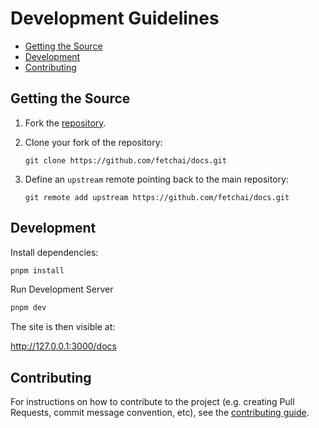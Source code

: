# Development Guidelines

- [Getting the Source](#get)
- [Development](#dev)
- [Contributing](#contributing)

## <a name="get"></a> Getting the Source

<!-- markdown-link-check-disable -->

1. Fork the [repository](https://github.com/fetchai/docs.git).
2. Clone your fork of the repository:
    <!-- markdown-link-check-enable -->

   ```shell
   git clone https://github.com/fetchai/docs.git
   ```

3. Define an `upstream` remote pointing back to the main repository:

   ```shell
   git remote add upstream https://github.com/fetchai/docs.git
   ```

## <a name="dev"></a> Development

Install dependencies:

```bash
pnpm install
```

Run Development Server

```bash
pnpm dev
```

The site is then visible at:

<!-- markdown-link-check-disable -->

http://127.0.0.1:3000/docs

<!-- markdown-link-check-enable -->

## <a name="contributing"></a>Contributing

<!-- markdown-link-check-disable -->

For instructions on how to contribute to the project (e.g. creating Pull Requests, commit message convention, etc), see the [contributing guide](CONTRIBUTING.md).

<!-- markdown-link-check-enable -->
